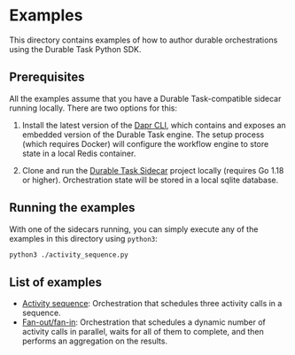 # Examples

This directory contains examples of how to author durable orchestrations using the Durable Task Python SDK.

## Prerequisites

All the examples assume that you have a Durable Task-compatible sidecar running locally. There are two options for this:

1. Install the latest version of the [Dapr CLI](https://docs.dapr.io/getting-started/install-dapr-cli/), which contains and exposes an embedded version of the Durable Task engine. The setup process (which requires Docker) will configure the workflow engine to store state in a local Redis container.

1. Clone and run the [Durable Task Sidecar](https://github.com/microsoft/durabletask-go) project locally (requires Go 1.18 or higher). Orchestration state will be stored in a local sqlite database.

## Running the examples

With one of the sidecars running, you can simply execute any of the examples in this directory using `python3`:

```sh
python3 ./activity_sequence.py
```

## List of examples

- [Activity sequence](./activity_sequence.py): Orchestration that schedules three activity calls in a sequence.
- [Fan-out/fan-in](./fanout_fanin.py): Orchestration that schedules a dynamic number of activity calls in parallel, waits for all of them to complete, and then performs an aggregation on the results.